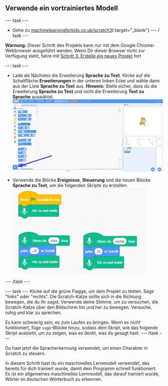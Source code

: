 ## Verwende ein vortrainiertes Modell

--- task ---
+ Gehe zu [machinelearningforkids.co.uk/scratch3](https://machinelearningforkids.co.uk/scratch3/){:target="_blank"}
--- / task ---

**Warnung:** Dieser Schritt des Projekts kann nur mit dem Google Chrome-Webbrowser ausgeführt werden. Wenn Dir dieser Browser nicht zur Verfügung steht, fahre mit [Schritt 3: Erstelle ein neues Projekt](https://projects.raspberrypi.org/de-DE/projects/alien-language/3) fort

--- task ---
+ Lade als Nächstes die Erweiterung **Sprache zu Text**. Klicke auf die Schaltfläche **Erweiterungen** in der unteren linken Ecke und wähle dann aus der Liste **Sprache zu Text** aus. **Hinweis:** Stelle sicher, dass du die Erweiterung **Sprache zu Text** und nicht die Erweiterung **Text zu Sprache** auswählst. ![Pfeil, der auf die Schaltfläche "Erweiterungen" zeigt](images/extensions-annotated.png)

+ Verwende die Blöcke **Ereignisse**, **Steuerung** und die neuen Blöcke **Sprache zu Text**, um die folgenden Skripte zu erstellen. ![Neue hinzuzufügende Skripte](images/S-to-T-blocks.png)

--- /task ---

--- task --- Klicke auf die grüne Flagge, um dein Projekt zu testen. Sage "links" oder "rechts". Die Scratch-Katze sollte sich in die Richtung bewegen, die du ihr sagst. Verwende deine Stimme, um zu versuchen, die Scratch-Katze über den Bildschirm hin und her zu bewegen. Versuche, ruhig und klar zu sprechen.

Es kann schwierig sein, es zum Laufen zu bringen. Wenn es nicht funktioniert, füge `sage`-Blöcke hinzu, sodass dein Skript, wie das folgende Skript aussieht, um zu zeigen, was es denkt, was du gesagt hast. --- /task ---

Du hast jetzt die Spracherkennung verwendet, um einen Charakter in Scratch zu steuern.

In diesem Schritt hast du ein maschinelles Lernmodell verwendet, das bereits für dich trainiert wurde, damit dein Programm schnell funktioniert. Es ist ein allgemeines maschinelles Lernmodell, das darauf trainiert wurde, Wörter im deutschen Wörterbuch zu erkennen. 
